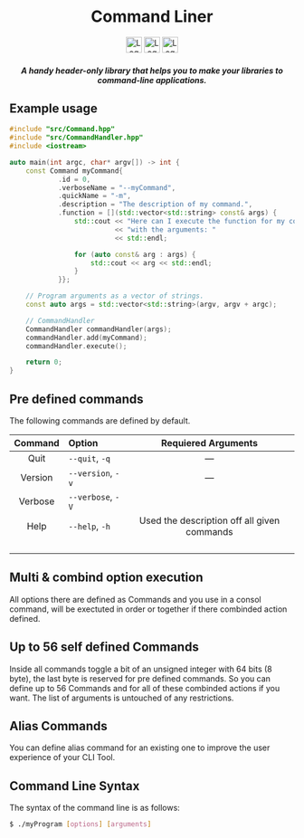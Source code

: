 <h1 align="center">Command Liner</h1>

<div align="center">
    <img height="28" src="https://img.shields.io/badge/C%2B%2B-00599C?style=for-the-badge&logo=c%2B%2B&logoColor=white" alt="Logo" >
    <img height="28" src="https://img.shields.io/badge/CMake-064F8C?style=for-the-badge&logo=cmake&logoColor=white" alt="Logo">
    <img height="28" src="https://img.shields.io/github/license/CodeByCR/TimedAction?style=for-the-badge" alt="Logo">
    <h4><em>A handy header-only library that helps you to make your libraries to command-line applications.</em></h4>
</div>

## Example usage

```cpp
#include "src/Command.hpp"
#include "src/CommandHandler.hpp"
#include <iostream>

auto main(int argc, char* argv[]) -> int {
    const Command myCommand{
            .id = 0,
            .verboseName = "--myCommand",
            .quickName = "-m",
            .description = "The description of my command.",
            .function = [](std::vector<std::string> const& args) {
                std::cout << "Here can I execute the function for my command\n"
                          << "with the arguments: "
                          << std::endl;

                for (auto const& arg : args) {
                    std::cout << arg << std::endl;
                }
            }};

    // Program arguments as a vector of strings.
    const auto args = std::vector<std::string>(argv, argv + argc);

    // CommandHandler
    CommandHandler commandHandler(args);
    commandHandler.add(myCommand);
    commandHandler.execute();

    return 0;
}
```

## Pre defined commands

The following commands are defined by default.

| Command | Option            |             Requiered Arguments             |
| :-----: | :---------------- | :-----------------------------------------: |
|  Quit   | `--quit`, `-q`    |                      —                      |
| Version | `--version`, `-v` |                      —                      |
| Verbose | `--verbose`, `-V` |                                             |
|  Help   | `--help`, `-h`    | Used the description off all given commands |
|         |                   |                                             |
|         |                   |                                             |
|         |                   |                                             |
|         |                   |                                             |

## Multi & combind option execution

All options there are defined as Commands and you use in a consol command,
will be exectuted in order or together if there combinded action defined.

## Up to 56 self defined Commands

Inside all commands toggle a bit of an unsigned integer with 64 bits (8 byte),
the last byte is reserved for pre defined commands.
So you can define up to 56 Commands and for all of these combinded actions if you want.
The list of arguments is untouched of any restrictions.

## Alias Commands

You can define alias command for an existing one to improve the user experience of your CLI Tool.

## Command Line Syntax

The syntax of the command line is as follows:

```bash
$ ./myProgram [options] [arguments]
```
